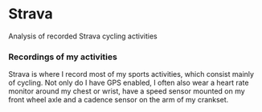 # Strava
Analysis of recorded Strava cycling activities

### Recordings of my activities
Strava is where I record most of my sports activities, which consist mainly of cycling. Not only do I have GPS enabled, I often also wear a heart rate monitor around my chest or wrist, have a speed sensor mounted on my front wheel axle and a cadence sensor on the arm of my crankset.
